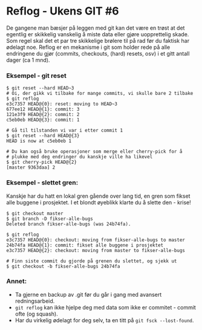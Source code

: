 # Reflog - Ukens GIT #6

De gangene man bæsjer på leggen med git kan det være en trøst at det egentlig er skikkelig vanskelig å miste data eller gjøre uopprettelig skade. Som regel skal det et par tre skikkelige brølere til på rad før du faktisk har ødelagt noe. Reflog er en mekanisme i git som holder rede på alle endringene du gjør (commits, checkouts, (hard) resets, osv) i et gitt antall dager (ca 1 mnd).

### Eksempel - git reset
	$ git reset --hard HEAD~3
	# Oi, der gikk vi tilbake for mange commits, vi skulle bare 2 tilbake
	$ git reflog
	e3c7357 HEAD@{0}: reset: moving to HEAD~3
	677ee12 HEAD@{1}: commit: 3
	121e3f9 HEAD@{2}: commit: 2
	c5eb0eb HEAD@{3}: commit: 1

	# Gå til tilstanden vi var i etter commit 1
	$ git reset --hard HEAD@{3}
	HEAD is now at c5eb0eb 1

	# Du kan også bruke operasjoner som merge eller cherry-pick for å
	# plukke med deg endringer du kanskje ville ha likevel
	$ git cherry-pick HEAD@{2}
	[master 9363daa] 2

### Eksempel - slettet gren:

Kanskje har du hatt en lokal gren gående over lang tid, en gren som fikset alle buggene i prosjektet. I et blondt øyeblikk klarte du å slette den - krise!

	$ git checkout master
	$ git branch -D fikser-alle-bugs
	Deleted branch fikser-alle-bugs (was 24b74fa).

	$ git reflog
	e3c7357 HEAD@{0}: checkout: moving from fikser-alle-bugs to master
	24b74fa HEAD@{1}: commit: fikset alle buggene i prosjektet
	e3c7357 HEAD@{2}: checkout: moving from master to fikser-alle-bugs

	# Finn siste commit du gjorde på grenen du slettet, og sjekk ut
	$ git checkout -b fikser-alle-bugs 24b74fa

### Annet:

* Ta gjerne en backup av .git før du går i gang med avansert redningsarbeid.
* `git reflog` kan ikke hjelpe deg med data som ikke er commitet - commit ofte (og squash).
* Har du virkelig ødelagt for deg selv, ta en titt på `git fsck --lost-found`.
